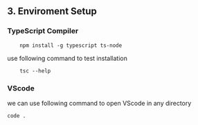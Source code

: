 ## 3. Enviroment Setup

### TypeScript Compiler

```
    npm install -g typescript ts-node
```

use following command to test installation

```
    tsc --help
```

### VScode

we can use following command to open VScode in any directory

```
code .
```
